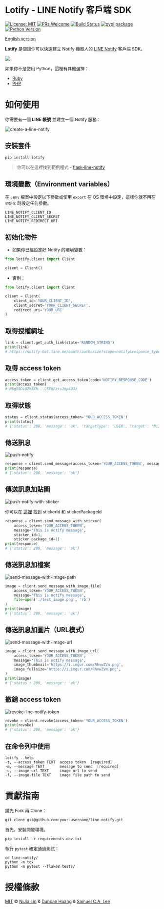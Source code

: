 # Lotify - LINE Notify 客戶端 SDK

[![License: MIT](https://img.shields.io/badge/License-MIT-blue.svg)](https://opensource.org/licenses/MIT)
[![PRs Welcome](https://img.shields.io/badge/PRs-welcome-brightgreen.svg)](https://github.com/louis70109/line-notify#contributing)
[![Build Status](https://travis-ci.com/louis70109/lotify.svg?branch=master)](https://travis-ci.org/louis70109/lotify)
[![pypi package](https://badge.fury.io/py/lotify.svg)](https://badge.fury.io/py/lotify)
[![Python Version](https://img.shields.io/badge/Python-%3E%3D%203.5-blue.svg)](https://badge.fury.io/py/lotify)

[English version](https://github.com/louis70109/lotify/blob/master/README.md)

**Lotify** 是個讓你可以快速建立 Notify 機器人的 [LINE Notify](https://notify-bot.line.me/doc/en/) 客戶端 SDK。

![](https://i.imgur.com/Rms5ZNG.png)

如果你不是使用 Python，這裡有其他選擇：

- [Ruby](https://github.com/etrex/lotify)
- [PHP](https://github.com/eric0324/lotify)

# 如何使用

你需要有一個 **LINE 帳號** 並建立一個 Notify 服務：

![create-a-line-notify](https://i.imgur.com/m9q4jLOl.png)

## 安裝套件

```
pip install lotify
```

> 你可以在這裡找到範例程式 - [flask-line-notify](https://github.com/louis70109/flask-line-notify)

## 環境變數（Environment variables）

在 `.env` 檔案中設定以下參數或使用 `export` 在 OS 環境中設定，這樣你就不用在 `初始化` 時設定任何參數。

```
LINE_NOTIFY_CLIENT_ID
LINE_NOTIFY_CLIENT_SECRET
LINE_NOTIFY_REDIRECT_URI
```

## 初始化物件

- 如果你已經設定好 Notify 的環境變數：

```python
from lotify.client import Client

client = Client()
```

- 否則：

```python
from lotify.client import Client

client = Client(
    client_id='YOUR_CLIENT_ID',
    client_secret='YOUR_CLIENT_SECRET',
    redirect_uri='YOUR_URI'
)
```

## 取得授權網址

```python
link = client.get_auth_link(state='RANDOM_STRING')
print(link)
# https://notify-bot.line.me/oauth/authorize?scope=notify&response_type=code&client_id=QxUxF..........i51eITH&redirect_uri=http%3A%2F%2Flocalhost%3A5000%2Fnotify&state=foo
```

## 取得 access token

```python
access_token = client.get_access_token(code='NOTIFY_RESPONSE_CODE')
print(access_token)
# N6g50DiQZk5Xh...25FoFzrs2npkU3z
```

## 取得狀態

```python
status = client.status(access_token='YOUR_ACCESS_TOKEN')
print(status)
# {'status': 200, 'message': 'ok', 'targetType': 'USER', 'target': 'NiJia Lin'}
```

## 傳送訊息

![push-notify](https://i.imgur.com/RhvwZVm.png)

```python
response = client.send_message(access_token='YOUR_ACCESS_TOKEN', message='This is notify message')
print(response)
# {'status': 200, 'message': 'ok'}
```

## 傳送訊息加貼圖

![push-notify-with-sticker](https://i.imgur.com/EWpZahk.png)

你可以在 [這裡](https://devdocs.line.me/files/sticker_list.pdf) 找到 stickerId 和 stickerPackageId

```python
response = client.send_message_with_sticker(
    access_token='YOUR_ACCESS_TOKEN',
    message='This is notify message',
    sticker_id=1,
    sticker_package_id=1)
print(response)
# {'status': 200, 'message': 'ok'}
```

## 傳送訊息加檔案

![send-message-with-image-path](https://i.imgur.com/ESCrk8b.png)

```python
image = client.send_message_with_image_file(
    access_token='YOUR_ACCESS_TOKEN',
    message='This is notify message',
    file=open('./test_image.png', 'rb')
)
print(image)
# {'status': 200, 'message': 'ok'}
```

## 傳送訊息加圖片（URL模式）

![send-message-with-image-url](https://i.imgur.com/0Lxatu9.png)

```python
image = client.send_message_with_image_url(
    access_token='YOUR_ACCESS_TOKEN',
    message='This is notify message',
    image_thumbnail='https://i.imgur.com/RhvwZVm.png',
    image_fullsize='https://i.imgur.com/RhvwZVm.png',
)
print(image)
# {'status': 200, 'message': 'ok'}
```

## 撤銷 access token

![revoke-line-notify-token](https://i.imgur.com/7GAAzOi.png)

```python
revoke = client.revoke(access_token='YOUR_ACCESS_TOKEN')
print(revoke)
# {'status': 200, 'message': 'ok'}
```

## 在命令列中使用
```commandline
lotify --help
-t, --access_token TEXT  access token  [required]
-m, --message TEXT       message to send  [required]
-u, --image-url TEXT     image url to send
-f, --image-file TEXT    image file path to send
```

# 貢獻指南

請先 Fork 再 Clone：

```
git clone git@github.com:your-username/line-notify.git
```

首先，安裝開發環境。

```
pip install -r requirements-dev.txt
```

執行 `pytest` 確定通過測試：

```
cd line-notify/
python -m tox
python -m pytest --flake8 tests/
```

# 授權條款

[MIT](https://github.com/louis70109/line-notify/blob/master/LICENSE) © [NiJia Lin](https://nijialin.com/about/) & [Duncan Huang](https://github.com/ragnaok) & [Samuel C.A. Lee](https://github.com/CA-Lee)
